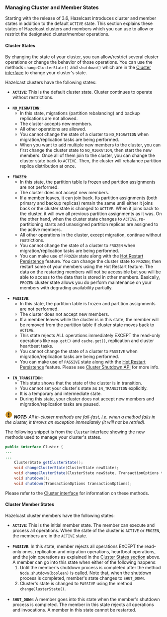 


### Managing Cluster and Member States

Starting with the release of 3.6, Hazelcast introduces cluster and member states in addition to the default `ACTIVE` state. This section explains these states of Hazelcast clusters and members which you can use to allow or restrict the designated cluster/member operations.

#### Cluster States

By changing the state of your cluster, you can allow/restrict several cluster operations or change the behavior of those operations. You can use the methods `changeClusterState()` and `shutdown()` which are in the <a href="https://github.com/hazelcast/hazelcast/blob/master/hazelcast/src/main/java/com/hazelcast/core/Cluster.java" target="_blank">Cluster interface</a> to change your cluster's state.

 Hazelcast clusters have the following states:

- **`ACTIVE`**: This is the default cluster state. Cluster continues to operate without restrictions.
<br></br>
- **`NO_MIGRATION`**:
    - In this state, migrations (partition rebalancing) and backup replications are not allowed.
    - The cluster accepts new members.
    - All other operations are allowed.
    - You cannot change the state of a cluster to `NO_MIGRATION` when migration/replication tasks are being performed.
    - When you want to add multiple new members to the cluster, you can first change the cluster state to `NO_MIGRATION`, then start the new members. Once all of them join to the cluster, you can change the cluster state back to `ACTIVE`. Then, the cluster will rebalance partition replica distribution at once.
<br></br>
- **`FROZEN`**:
	- In this state, the partition table is frozen and partition assignments are not performed.
	- The cluster does not accept new members.
	- If a member leaves, it can join back. Its partition assignments (both primary and backup replicas) remain the same until either it joins back or the cluster state is changed to `ACTIVE`. When it joins back to the cluster, it will own all previous partition assignments as it was. On the other hand, when the cluster state changes to `ACTIVE`, re-partitioning starts and unassigned partition replicas are assigned to the active members.
	- All other operations in the cluster, except migration, continue without restrictions.
	- You cannot change the state of a cluster to `FROZEN` when migration/replication tasks are being performed.
	- You can make use of `FROZEN` state along with the [Hot Restart Persistence](#hot-restart-persistence) feature. You can change the cluster state to `FROZEN`, then restart some of your members using the Hot Restart feature. The data on the restarting members will not be accessible but you will be able to access to the data that is stored in other members. Basically, `FROZEN` cluster state allows you do perform maintenance on your members with degrading availability partially.
<br></br>
- **`PASSIVE`**:
	- In this state, the partition table is frozen and partition assignments are not performed. 
	- The cluster does not accept new members.
	- If a member leaves while the cluster is in this state, the member will be removed from the partition table if cluster state moves back to `ACTIVE`. 
	- This state rejects ALL operations immediately EXCEPT the read-only operations like `map.get()` and `cache.get()`, replication and cluster heartbeat tasks. 
	- You cannot change the state of a cluster to `PASSIVE` when migration/replication tasks are being performed.
	- You can make use of `PASSIVE` state along with the [Hot Restart Persistence](#hot-restart-persistence) feature. Please see <a href="https://github.com/hazelcast/hazelcast/blob/master/hazelcast/src/main/java/com/hazelcast/core/Cluster.java#L245" target="_blank">Cluster Shutdown API</a> for more info.
<br></br>
- **`IN_TRANSITION`**: 
	- This state shows that the state of the cluster is in transition. 
	- You cannot set your cluster's state as `IN_TRANSITION` explicitly. 
	- It is a temporary and intermediate state. 
	- During this state, your cluster does not accept new members and migration/replication tasks are paused.


![image](images/NoteSmall.jpg) ***NOTE:*** *All in-cluster methods are fail-fast, i.e. when a method fails in the cluster, it throws an exception immediately (it will not be retried).*


The following snippet is from the `Cluster` interface showing the new methods used to manage your cluster's states.


```java
public interface Cluster {
...
...
    ClusterState getClusterState();
    void changeClusterState(ClusterState newState);
    void changeClusterState(ClusterState newState, TransactionOptions transactionOptions);
    void shutdown();
    void shutdown(TransactionOptions transactionOptions);
```

Please refer to the <a href="https://github.com/hazelcast/hazelcast/blob/master/hazelcast/src/main/java/com/hazelcast/core/Cluster.java" target="_blank">Cluster interface</a> for information on these methods.

#### Cluster Member States

Hazelcast cluster members have the following states:

- **`ACTIVE`**: This is the initial member state. The member can execute and process all operations. When the state of the cluster is `ACTIVE` or `FROZEN`, the members are in the `ACTIVE` state. 
<br></br>
- **`PASSIVE`**: In this state, member rejects all operations EXCEPT the read-only ones, replication and migration operations, heartbeat operations, and the join operations as explained in the [Cluster States section](#cluster-states) above. A member can go into this state when either of the following happens:
	1. Until the member's shutdown process is completed after the method `Node.shutdown(boolean)` is called. Note that, when the shutdown process is completed, member's state changes to `SHUT_DOWN`. 
	2. Cluster's state is changed to `PASSIVE` using the method `changeClusterState()`. 
<br></br>
- **`SHUT_DOWN`**: A member goes into this state when the member's shutdown process is completed. The member in this state rejects all operations and invocations. A member in this state cannot be restarted.
<br></br>
